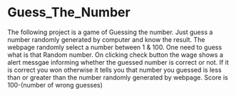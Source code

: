 # Guess_The_Number
The following project is a game of Guessing the number. Just guess a number randomly generated by computer and know the result. The webpage randomly select a number between 1 & 100. One need to guess what is that Random number. On clicking check button the wage shows a alert messgae informing whether the guessed number is correct or not. If it is correct you won otherwise it tells you that number you guessed is less than or greater than the number randomly generated by webpage. Score is 100-(number of wrong guesses)
